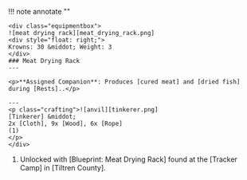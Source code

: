 !!! note annotate ""

    <div class="equipmentbox">
    ![meat drying rack][meat_drying_rack.png]
    <div style="float: right;">
    Krowns: 30 &middot; Weight: 3
    </div>
    ### Meat Drying Rack
    ---

    <p>**Assigned Companion**: Produces [cured meat] and [dried fish] during [Rests]..</p>

    ---
    <p class="crafting">![anvil][tinkerer.png] 
    [Tinkerer] &middot; 
    2x [Cloth], 9x [Wood], 6x [Rope]
    (1)
    </p>
    </div>
1.  Unlocked with [Blueprint: Meat Drying Rack] found at the [Tracker Camp] in [Tiltren County].